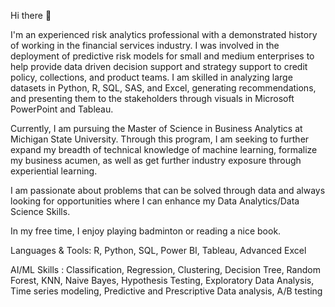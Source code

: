 Hi there 👋

I'm an experienced risk analytics professional with a demonstrated history of working in the financial services
industry. I was involved in the deployment of predictive risk models for small and medium enterprises to help 
provide data driven decision support and strategy support to credit policy, collections, and product teams. I am 
skilled in analyzing large datasets in Python, R, SQL, SAS, and Excel, generating recommendations, and presenting 
them to the stakeholders through visuals in Microsoft PowerPoint and Tableau.

Currently, I am pursuing the Master of Science in Business Analytics at Michigan State University. 
Through this program, I am seeking to further expand my breadth of technical knowledge of machine learning, 
formalize my business acumen, as well as get further industry exposure through experiential learning.

I am passionate about problems that can be solved through data and always looking for opportunities where I can 
enhance my Data Analytics/Data Science Skills.

In my free time, I enjoy playing badminton or reading a nice book.

Languages & Tools: R, Python, SQL, Power BI, Tableau, Advanced Excel

AI/ML Skills : Classification, Regression, Clustering, Decision Tree, Random Forest, KNN, Naive Bayes, Hypothesis 
Testing, Exploratory Data Analysis, Time series modeling, Predictive and Prescriptive Data analysis, A/B testing

